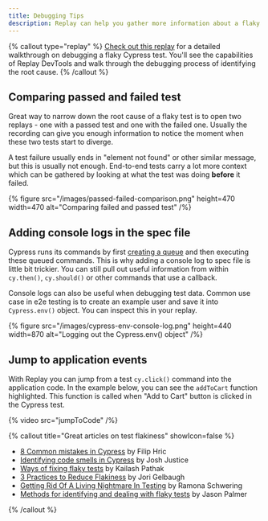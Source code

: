 ```yaml
---
title: Debugging Tips
description: Replay can help you gather more information about a flaky test. There are many strategies that can help you narrow down the root cause of a test failure or flake. Replay DevTools enable you to deep-dive into your code and print out values that would otherwise be hidden from you.
---
```


{% callout type="replay" %}
[Check out this replay](https://replay.help/cypress-flake-debug) for a detailed walkthrough on debugging a flaky Cypress test. You'll see the capabilities of Replay DevTools and walk through the debugging process of identifying the root cause.
{% /callout %}

## Comparing passed and failed test

Great way to narrow down the root cause of a flaky test is to open two replays - one with a passed test and one with the failed one. Usually the recording can give you enough information to notice the moment when these two tests start to diverge.

A test failure usually ends in "element not found" or other similar message, but this is usually not enough. End-to-end tests carry a lot more context which can be gathered by looking at what the test was doing **before** it failed.

{% figure
  src="/images/passed-failed-comparison.png"
  height=470
  width=470
  alt="Comparing failed and passed test"
/%}

## Adding console logs in the spec file

Cypress runs its commands by first [creating a queue](https://docs.cypress.io/guides/core-concepts/introduction-to-cypress#Commands-Run-Serially) and then executing these queued commands. This is why adding a console log to spec file is little bit trickier. You can still pull out useful information from within `cy.then()`, `cy.should()` or other commands that use a callback.

Console logs can also be useful when debugging test data. Common use case in e2e testing is to create an example user and save it into `Cypress.env()` object. You can inspect this in your replay.

{% figure
  src="/images/cypress-env-console-log.png"
  height=440
  width=870
  alt="Logging out the Cypress.env() object"
/%}

## Jump to application events

With Replay you can jump from a test `cy.click()` command into the application code. In the example below, you can see the `addToCart` function highlighted. This function is called when "Add to Cart" button is clicked in the Cypress test.

{% video src="jumpToCode" /%}

{% callout title="Great articles on test flakiness" showIcon=false %}

- [8 Common mistakes in Cypress](https://filiphric.com/8-common-mistakes-in-cypress-and-how-to-avoid-them) by Filip Hric
- [Identifying code smells in Cypress](https://codingitwrong.com/2020/10/09/identifying-code-smells-in-cypress) by Josh Justice
- [Ways of fixing flaky tests](https://kailash-pathak.medium.com/ways-of-fixing-flaky-tests-in-cypress-840329d759e5) by Kailash Pathak
- [3 Practices to Reduce Flakiness](https://spin.atomicobject.com/2021/07/20/reduce-flakiness-cypress-tests/) by Jori Gelbaugh
- [Getting Rid Of A Living Nightmare In Testing](https://www.smashingmagazine.com/2021/04/flaky-tests-living-nightmare/) by Ramona Schwering
- [Methods for identifying and dealing with flaky tests](https://www.youtube.com/watch?v=38pW08_nY_k) by Jason Palmer

{% /callout %}
